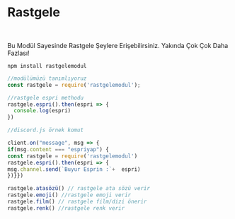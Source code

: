 # Rastgele 
&nbsp;

Bu Modül Sayesinde Rastgele Şeylere Erişebilirsiniz. Yakında Çok Çok Daha Fazlası!


```npm install rastgelemodul```

```js
//modülümüzü tanımlıyoruz
const rastgele = require('rastgelemodul');

//rastgele espri methodu
rastgele.espri().then(espri => {
  console.log(espri)
})

//discord.js örnek komut

client.on("message", msg => {
if(msg.content === "espriyap") {
const rastgele = require('rastgelemodul')
rastgele.espri().then(espri => {
msg.channel.send(`Buyur Esprin :`+  espri)
})}})

rastgele.atasözü() // rastgele ata sözü verir
rastgele.emoji() //rastgele emoji verir
rastgele.film() // rastgele film/dizi önerir
rastgele.renk() //rastgele renk verir
```
